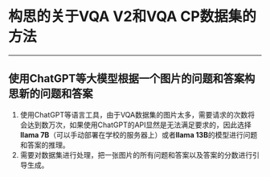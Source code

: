 # 构思的关于VQA V2和VQA CP数据集的方法

---

## 使用ChatGPT等大模型根据一个图片的问题和答案构思新的问题和答案

1. 使用ChatGPT等语言工具，由于VQA数据集的图片太多，需要请求的次数将会达到数万次，如果使用ChatGPT的API显然是无法满足要求的，因此选择**llama 7B**（可以手动部署在学校的服务器上）或者**llama 13B**的模型进行问题和答案的推理。
2. 需要对数据集进行处理，把一张图片的所有问题和答案以及答案的分数进行引导生成。
